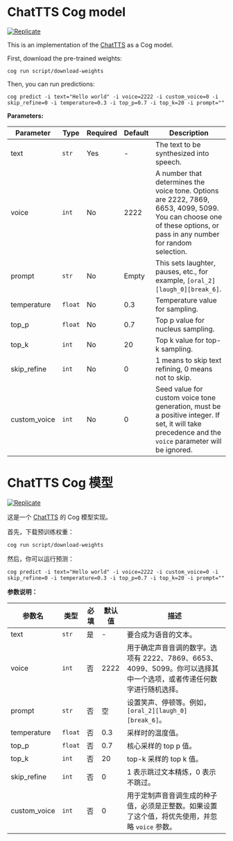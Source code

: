 # ChatTTS Cog model

[![Replicate](https://replicate.com/thlz998/chat-tts/badge)](https://replicate.com/thlz998/chat-tts) 

This is an implementation of the [ChatTTS](https://github.com/2noise/ChatTTS) as a Cog model.

First, download the pre-trained weights:

    cog run script/download-weights 

Then, you can run predictions:

    cog predict -i text="Hello world" -i voice=2222 -i custom_voice=0 -i skip_refine=0 -i temperature=0.3 -i top_p=0.7 -i top_k=20 -i prompt=""

**Parameters:**

| Parameter      | Type    | Required | Default | Description                                                                                                                                              |
|----------------|---------|----------|---------|----------------------------------------------------------------------------------------------------------------------------------------------------------|
| text           | `str`   | Yes      | -       | The text to be synthesized into speech.                                                                                                                   |
| voice          | `int`   | No       | 2222    | A number that determines the voice tone. Options are 2222, 7869, 6653, 4099, 5099. You can choose one of these options, or pass in any number for random selection. |
| prompt         | `str`   | No       | Empty   | This sets laughter, pauses, etc., for example, `[oral_2][laugh_0][break_6]`.                                                                               |
| temperature    | `float` | No       | 0.3     | Temperature value for sampling.                                                                                                                           |
| top_p          | `float` | No       | 0.7     | Top p value for nucleus sampling.                                                                                                                         |
| top_k          | `int`   | No       | 20      | Top k value for top-k sampling.                                                                                                                           |
| skip_refine    | `int`   | No       | 0       | 1 means to skip text refining, 0 means not to skip.                                                                                                       |
| custom_voice   | `int`   | No       | 0       | Seed value for custom voice tone generation, must be a positive integer. If set, it will take precedence and the `voice` parameter will be ignored.       |

# ChatTTS Cog 模型

[![Replicate](https://replicate.com/thlz998/chat-tts/badge)](https://replicate.com/thlz998/chat-tts) 

这是一个 [ChatTTS](https://github.com/2noise/ChatTTS) 的 Cog 模型实现。

首先，下载预训练权重：

    cog run script/download-weights 

然后，你可以运行预测：

    cog predict -i text="Hello world" -i voice=2222 -i custom_voice=0 -i skip_refine=0 -i temperature=0.3 -i top_p=0.7 -i top_k=20 -i prompt=""

**参数说明：**

| 参数名         | 类型    | 必填     | 默认值 | 描述                                                                                                                                             |
|----------------|---------|----------|---------|--------------------------------------------------------------------------------------------------------------------------------------------------|
| text           | `str`   | 是       | -       | 要合成为语音的文本。                                                                                                                               |
| voice          | `int`   | 否       | 2222    | 用于确定声音音调的数字。选项有 2222、7869、6653、4099、5099。你可以选择其中一个选项，或者传递任何数字进行随机选择。                                                                      |
| prompt         | `str`   | 否       | 空      | 设置笑声、停顿等。例如，`[oral_2][laugh_0][break_6]`。                                                                                            |
| temperature    | `float` | 否       | 0.3     | 采样时的温度值。                                                                                                                                  |
| top_p          | `float` | 否       | 0.7     | 核心采样的 top p 值。                                                                                                                              |
| top_k          | `int`   | 否       | 20      | top-k 采样的 top k 值。                                                                                                                            |
| skip_refine    | `int`   | 否       | 0       | 1 表示跳过文本精炼，0 表示不跳过。                                                                                                                 |
| custom_voice   | `int`   | 否       | 0       | 用于定制声音音调生成的种子值，必须是正整数。如果设置了这个值，将优先使用，并忽略 `voice` 参数。                                                     |